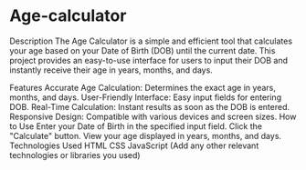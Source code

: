 # Age-calculator
Description
The Age Calculator is a simple and efficient tool that calculates your age based on your Date of Birth (DOB) until the current date. This project provides an easy-to-use interface for users to input their DOB and instantly receive their age in years, months, and days.

Features
Accurate Age Calculation: Determines the exact age in years, months, and days.
User-Friendly Interface: Easy input fields for entering DOB.
Real-Time Calculation: Instant results as soon as the DOB is entered.
Responsive Design: Compatible with various devices and screen sizes.
How to Use
Enter your Date of Birth in the specified input field.
Click the "Calculate" button.
View your age displayed in years, months, and days.
Technologies Used
HTML
CSS
JavaScript
(Add any other relevant technologies or libraries you used)
